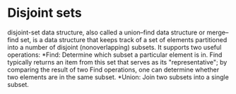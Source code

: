 # Disjoint sets
disjoint-set data structure, also called a union–find data structure or merge–find set, is a data structure that keeps track of a set of elements partitioned into a number of disjoint (nonoverlapping) subsets. It supports two useful operations:
*Find: Determine which subset a particular element is in. Find typically returns an item from this set that serves as its "representative"; by comparing the result of two Find operations, one can determine whether two elements are in the same subset.
*Union: Join two subsets into a single subset.